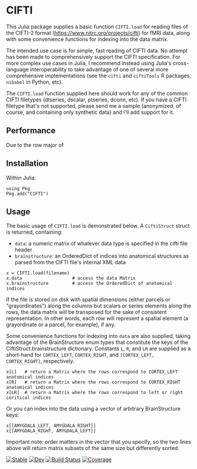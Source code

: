 # CIFTI

This Julia package supplies a basic function `CIFTI.load` for reading files of the CIFTI-2 format (https://www.nitrc.org/projects/cifti) for fMRI data, along with some convenience functions for indexing into the data matrix.

The intended use case is for simple, fast reading of CIFTI data. No attempt has been made to comprehensively support the CIFTI specification. For more complex use cases in Julia, I recommend instead using Julia's cross-language interoperability to take advantage of one of several more comprehensive implementations (see the `cifti` and `ciftiTools` R packages, `nibabel` in Python, etc).

The `CIFTI.load` function supplied here should work for any of the common CIFTI filetypes (dtseries, dscalar, ptseries, dconn, etc). If you have a CIFTI filetype that's not supported, please send me a sample (anonymized, of course, and containing only synthetic data) and I'll add support for it.

## Performance
Due to the row major of 

## Installation
Within Julia:
```
using Pkg
Pkg.add("CIFTI")
```

## Usage
The basic usage of `CIFTI.load` is demonstrated below. A `CiftiStruct` struct is returned, containing:
- `data`: a numeric matrix of whatever data type is specified in the cifti file header
- `brainstructure`: an OrderedDict of indices into anatomical structures as parsed from the CIFTI file's internal XML data

```
x = CIFTI.load(filename)
x.data                   # access the data Matrix
x.brainstructure         # access the OrderedDict of anatomical indices
```

If the file is stored on disk with spatial dimensions (either parcels or "grayordinates") along the columns but scalars or series elements along the rows, the data matrix will be transposed for the sake of consistent representation. In other words, each row will represent a spatial element (a grayordinate or a parcel, for example), if any.

Some convenience functions for indexing into `data` are also supplied, taking advantage of the BrainStructure enum types that constitute the keys of the CiftiStruct.brainstructure dictionary. Constants `L`, `R`, and `LR` are supplied as a short-hand for `CORTEX_LEFT`, `CORTEX_RIGHT`, and `[CORTEX_LEFT, CORTEX_RIGHT]`, respectively.

```
x[L]   # return a Matrix where the rows correspond to CORTEX_LEFT anatomical indices
x[R]   # return a Matrix where the rows correspond to CORTEX_RIGHT anatomical indices
x[LR]  # return a Matrix where the rows correspond to left or right coritical indices
```

Or you can index into the data using a vector of arbitrary BrainStructure keys:
```
x[[AMYGDALA_LEFT, AMYGDALA_RIGHT]]
x[[AMYGDALA_RIGHT, AMYGDALA_LEFT]]
```
Important note: order matters in the vector that you specify, so the two lines above will return matrix subsets of the same size but differently sorted.

[![Stable](https://img.shields.io/badge/docs-stable-blue.svg)](https://myersm0.github.io/CIFTI.jl/stable/)
[![Dev](https://img.shields.io/badge/docs-dev-blue.svg)](https://myersm0.github.io/CIFTI.jl/dev/)
[![Build Status](https://github.com/myersm0/CIFTI.jl/actions/workflows/CI.yml/badge.svg?branch=main)](https://github.com/myersm0/CIFTI.jl/actions/workflows/CI.yml?query=branch%3Amain)
[![Coverage](https://codecov.io/gh/myersm0/CIFTI.jl/branch/main/graph/badge.svg)](https://codecov.io/gh/myersm0/CIFTI.jl)
